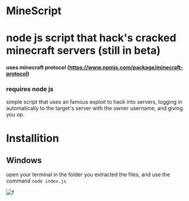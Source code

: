 # MineScript


# node js script that hack's cracked minecraft servers (still in beta)

#### uses minecraft protocol (https://www.npmjs.com/package/minecraft-protocol)
### requires node js




simple script that uses an famous exploit to hack into servers, logging in automatically to the target's server with the owner username, and giving you op.


# Installition

## Windows
open your terminal in the folder you extracted the files, and use the command `node index.js`

![f](https://user-images.githubusercontent.com/50393513/113513492-b32fd980-9572-11eb-8c9f-571fab12eff5.gif)

